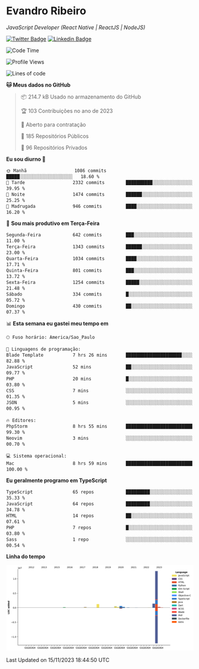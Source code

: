 # Evandro **Ribeiro**

*JavaScript Developer (React Native | ReactJS | NodeJS)*

[![Twitter Badge](https://img.shields.io/badge/-@ribeiroevandro-201B2D?style=flat-square&labelColor=201B2D&logo=twitter&logoColor=white&link=https://twitter.com/ribeiroevandro)](https://twitter.com/ribeiroevandro) 
[![Linkedin Badge](https://img.shields.io/badge/-Evandro%20Ribeiro-201B2D?style=flat-square&logo=Linkedin&logoColor=white&link=https://www.linkedin.com/in/ribeiroevandro)](https://www.linkedin.com/in/ribeiroevandro) 


<!--START_SECTION:waka-->
![Code Time](http://img.shields.io/badge/Code%20Time-3%2C534%20hrs%2036%20mins-blue)

![Profile Views](http://img.shields.io/badge/Visualizac%C3%B5es%20do%20perfil-0-blue)

![Lines of code](https://img.shields.io/badge/Desde%20o%20Hello%20World%20eu%20escrevi-17.5%20million%20linhas%20de%20c%C3%B3digo-blue)

**🐱 Meus dados no GitHub** 

> 📦 214.7 kB Usado no armazenamento do GitHub 
 > 
> 🏆 103 Contribuições no ano de 2023
 > 
> 💼 Aberto para contratação
 > 
> 📜 185 Repositórios Públicos 
 > 
> 🔑 96 Repositórios Privados 
 > 
**Eu sou diurno 🐤** 

```text
🌞 Manhã                  1086 commits        █████░░░░░░░░░░░░░░░░░░░░   18.60 % 
🌆 Tarde                  2332 commits        ██████████░░░░░░░░░░░░░░░   39.95 % 
🌃 Noite                  1474 commits        ██████░░░░░░░░░░░░░░░░░░░   25.25 % 
🌙 Madrugada              946 commits         ████░░░░░░░░░░░░░░░░░░░░░   16.20 % 
```
📅 **Sou mais produtivo em Terça-Feira** 

```text
Segunda-Feira            642 commits         ███░░░░░░░░░░░░░░░░░░░░░░   11.00 % 
Terça-Feira              1343 commits        ██████░░░░░░░░░░░░░░░░░░░   23.00 % 
Quarta-Feira             1034 commits        ████░░░░░░░░░░░░░░░░░░░░░   17.71 % 
Quinta-Feira             801 commits         ███░░░░░░░░░░░░░░░░░░░░░░   13.72 % 
Sexta-Feira              1254 commits        █████░░░░░░░░░░░░░░░░░░░░   21.48 % 
Sábado                   334 commits         █░░░░░░░░░░░░░░░░░░░░░░░░   05.72 % 
Domingo                  430 commits         ██░░░░░░░░░░░░░░░░░░░░░░░   07.37 % 
```


📊 **Esta semana eu gastei meu tempo em** 

```text
🕑︎ Fuso horário: America/Sao_Paulo

💬 Linguagens de programação: 
Blade Template           7 hrs 26 mins       █████████████████████░░░░   82.88 % 
JavaScript               52 mins             ██░░░░░░░░░░░░░░░░░░░░░░░   09.77 % 
PHP                      20 mins             █░░░░░░░░░░░░░░░░░░░░░░░░   03.80 % 
CSS                      7 mins              ░░░░░░░░░░░░░░░░░░░░░░░░░   01.35 % 
JSON                     5 mins              ░░░░░░░░░░░░░░░░░░░░░░░░░   00.95 % 

🔥 Editores: 
PhpStorm                 8 hrs 55 mins       █████████████████████████   99.30 % 
Neovim                   3 mins              ░░░░░░░░░░░░░░░░░░░░░░░░░   00.70 % 

💻 Sistema operacional: 
Mac                      8 hrs 59 mins       █████████████████████████   100.00 % 
```

**Eu geralmente programo em TypeScript** 

```text
TypeScript               65 repos            █████████░░░░░░░░░░░░░░░░   35.33 % 
JavaScript               64 repos            █████████░░░░░░░░░░░░░░░░   34.78 % 
HTML                     14 repos            ██░░░░░░░░░░░░░░░░░░░░░░░   07.61 % 
PHP                      7 repos             █░░░░░░░░░░░░░░░░░░░░░░░░   03.80 % 
Sass                     1 repo              ░░░░░░░░░░░░░░░░░░░░░░░░░   00.54 % 
```



**Linha do tempo**

![Lines of Code chart](https://raw.githubusercontent.com/ribeiroevandro/ribeiroevandro/main/assets/bar_graph.png)


 Last Updated on 15/11/2023 18:44:50 UTC
<!--END_SECTION:waka-->
